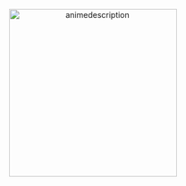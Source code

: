 <p align="center">
  <img src="https://count.getloli.com/get/@ShinoKana?theme=asoul" alt="animedescription" width="300" />
</p>

<!--
### Hi there 👋
**ShinoKana/ShinoKana** is a ✨ _special_ ✨ repository because its `README.md` (this file) appears on your GitHub profile.

Here are some ideas to get you started: 

- 🔭 I’m currently working on something cool!
- 🌱 I’m currently learning with help from docs.github.com
- 👯 I’m looking to collaborate on ...
- 🤔 I’m looking for help with ...
- 💬 Ask me about GitHub
- 📫 How to reach me: ...
- 😄 Pronouns: ...
- ⚡ Fun fact: ...
-->
